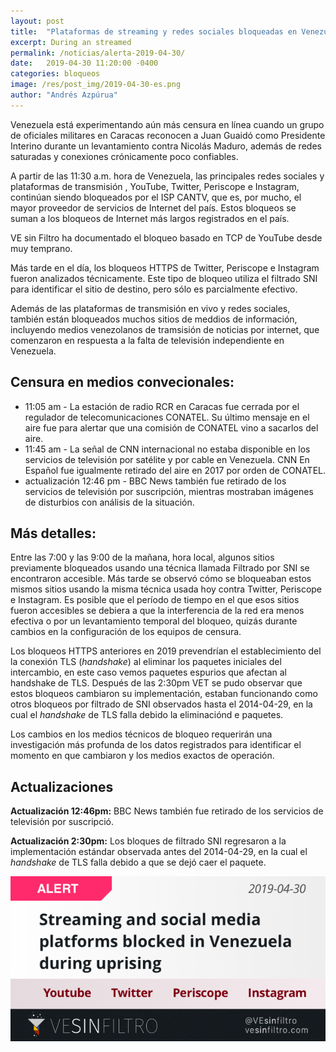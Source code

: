 ```yaml
---
layout: post
title:  "Plataformas de streaming y redes sociales bloqueadas en Venezuela durante levantamiento militar"
excerpt: During an streamed
permalink: /noticias/alerta-2019-04-30/
date:   2019-04-30 11:20:00 -0400
categories: bloqueos
image: /res/post_img/2019-04-30-es.png
author: "Andrés Azpúrua"
---
```


Venezuela está experimentando aún más censura en línea cuando un grupo de oficiales militares en Caracas reconocen a Juan Guaidó como Presidente Interino durante un levantamiento contra Nicolás Maduro, además de redes saturadas y conexiones crónicamente poco confiables.

A partir de las 11:30 a.m. hora de Venezuela, las principales redes sociales y plataformas de transmisión , YouTube, Twitter, Periscope e Instagram, continúan siendo bloqueados por el ISP CANTV, que es, por mucho, el mayor proveedor de servicios de Internet del país. Estos bloqueos se suman a los bloqueos de Internet más largos registrados en el país.

VE sin Filtro ha documentado el bloqueo basado en TCP de YouTube desde muy temprano.

Más tarde en el día, los bloqueos HTTPS de Twitter, Periscope e Instagram fueron analizados técnicamente. Este tipo de bloqueo utiliza el filtrado SNI para identificar el sitio de destino, pero sólo es parcialmente efectivo.

Además de las plataformas de transmisión en vivo y redes sociales, también están bloqueados muchos sitios de meddios de información, incluyendo medios venezolanos de tramsisión de noticias por internet, que comenzaron en respuesta a la falta de televisión independiente en Venezuela.

## Censura en medios convecionales:

- 11:05 am - La estación de radio RCR en Caracas fue cerrada por el regulador de telecomunicaciones CONATEL. Su último mensaje en el aire fue para alertar que una comisión de CONATEL vino a sacarlos del aire.
- 11:45 am - La señal de CNN internacional no estaba disponible en los servicios de televisión por satélite y por cable en Venezuela. CNN En Español fue igualmente retirado del aire en 2017 por orden de CONATEL.
- actualización 12:46 pm - BBC News también fue retirado de los servicios de televisión por suscripción, mientras mostraban imágenes de disturbios con análisis de la situación.

## Más detalles:

Entre las 7:00 y las 9:00 de la mañana, hora local, algunos sitios previamente bloqueados usando una técnica llamada Filtrado por SNI se encontraron accesible. Más tarde se observó cómo se bloqueaban estos mismos sitios usando la misma técnica usada hoy contra Twitter, Periscope e Instagram. Es posible que el período de tiempo en el que esos sitios fueron accesibles se debiera a que la interferencia de la red era menos efectiva o por un levantamiento temporal del bloqueo, quizás durante cambios en la configuración de los equipos de censura.

Los bloqueos HTTPS anteriores en 2019 prevendrían el establecimiento del la conexión TLS (*handshake*) al eliminar los paquetes iniciales del intercambio, en este caso vemos paquetes espurios que afectan al handshake de TLS. Después de las 2:30pm VET se pudo observar que estos bloqueos cambiaron su implementación, estaban funcionando como otros bloqueos por filtrado de SNI observados hasta el 2014-04-29, en la cual el *handshake* de TLS falla debido la eliminaciónd e paquetes.

Los cambios en los medios técnicos de bloqueo requerirán una investigación más profunda de los datos registrados para identificar el momento en que cambiaron y los medios exactos de operación.

## Actualizaciones

**Actualización 12:46pm:** BBC News también fue retirado de los servicios de televisión por suscripció.

**Actualización 2:30pm:** Los bloques de filtrado SNI regresaron a la implementación estándar observada antes del 2014-04-29, en la cual el *handshake* de TLS falla debido a que se dejó caer el paquete.


![Cover image](/res/post_img/2019-04-30.png)
